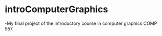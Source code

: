 # introComputerGraphics
-My final project of the introductory course in computer graphics COMP 557.
